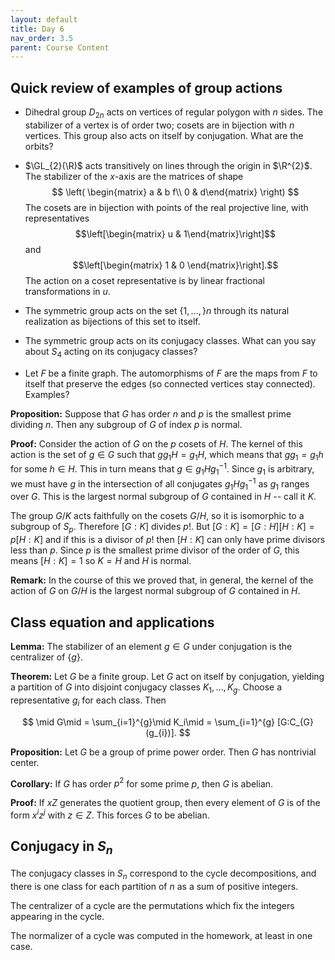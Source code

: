 ```yaml
---
layout: default
title: Day 6
nav_order: 3.5
parent: Course Content
---
```


## Quick review of examples of group actions

- Dihedral group $D_{2n}$ acts on vertices of regular polygon with $n$ sides. 
The stabilizer of a vertex is of order two; cosets are in bijection with $n$ vertices.  This group
also acts on itself by conjugation.  What are the orbits?


- $\GL_{2}(\R)$ acts transitively on lines through the origin in $\R^{2}$.  The stabilizer of the $x$-axis
are the matrices of shape 
$$
\left(
    \begin{matrix} a & b f\\ 0 & d\end{matrix}
\right)
$$
The cosets are in bijection with points of the real projective line, with representatives
$$\left[\begin{matrix} u & 1\end{matrix}\right]$$ and $$\left[\begin{matrix} 1 & 0 \end{matrix}\right].$$ The action on a coset representative is by linear fractional transformations in $u$.

- The symmetric group acts on the set $\lbrace 1,\ldots, \rbrace n$ through its natural realization as bijections
of this set to itself. 

- The symmetric group acts on its conjugacy classes.  What can you say about $S_{4}$ acting on its conjugacy classes?

- Let $F$ be a finite graph.  The automorphisms of $F$ are the maps from $F$ to itself that preserve the edges 
(so connected vertices stay connected).  Examples?


**Proposition:** Suppose that $G$ has order $n$ and $p$ is the smallest prime dividing $n$.  Then any subgroup of $G$ of index $p$ is normal.

**Proof:** Consider the action of $G$ on the $p$ cosets of $H$.  The kernel of this action is the set of $g\in G$
such that $gg_1H=g_1H$, which means that $gg_1=g_1h$ for some $h\in H$.  This in turn means that 
$g\in g_1Hg_1^{-1}$.  Since $g_1$ is arbitrary, we must have $g$ in the intersection of all conjugates
$g_1Hg_1^{-1}$ as $g_1$ ranges over $G$.  This is the largest normal subgroup of $G$ contained in $H$ -- call it $K$.  

The group $G/K$ acts faithfully on the cosets $G/H$, so it is isomorphic to a subgroup of $S_{p}$. Therefore
$[G:K]$ divides $p!$.  But $[G:K]=[G:H][H:K]=p[H:K]$ and if this is a divisor of $p!$ then $[H:K]$ can only have
prime divisors less than $p$.   Since $p$ is the smallest prime divisor of the order of $G$, this means $[H:K]=1$
so $K=H$ and $H$ is normal.

**Remark:** In the course of this we proved that, in general, the kernel of the action of $G$ on $G/H$ is the
largest normal subgroup of $G$ contained in $H$.


## Class equation and applications

**Lemma:** The stabilizer of an element $g\in G$ under conjugation is the centralizer of $\lbrace g\rbrace$.


**Theorem:** Let $G$ be a finite group.  Let $G$ act on itself by conjugation, yielding
a partition of $G$ into disjoint conjugacy classes $K_1,\ldots, K_g$.  Choose a representative $g_{i}$
for each class. Then

$$
\mid G\mid = \sum_{i=1}^{g}\mid K_i\mid = \sum_{i=1}^{g} [G:C_{G}(g_{i})].
$$

**Proposition:** Let $G$ be a group of prime power order.  Then $G$ has nontrivial center. 

**Corollary:** If $G$ has order $p^{2}$ for some prime $p$, then $G$ is abelian.

**Proof:** If $xZ$ generates the quotient group, then every element of $G$ is of the form $x^{i}z^{j}$
with $z\in Z$.  This forces $G$ to be abelian.

## Conjugacy in $S_{n}$

The conjugacy classes in $S_{n}$ correspond to the cycle decompositions, and there is one class for each
partition of $n$ as a sum of positive integers.

The centralizer of a cycle are the permutations which fix the integers appearing in the cycle.

The normalizer of a cycle was computed  in the homework, at least in one case. 



